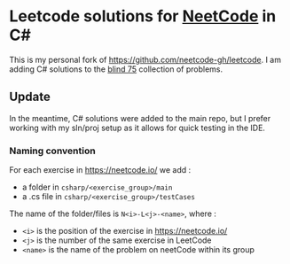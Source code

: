 # Leetcode solutions for [NeetCode](https://www.youtube.com/c/neetcode) in C#

This is my personal fork of https://github.com/neetcode-gh/leetcode.
I am adding C# solutions to the [blind 75](https://neetcode.io/practice?tab=blind75) collection of problems.

## Update

In the meantime, C# solutions were added to the main repo, but I prefer working with my sln/proj setup as it allows for quick testing in the IDE.

### Naming convention

For each exercise in <https://neetcode.io/> we add :
- a folder in `csharp/<exercise_group>/main`
- a .cs file in `csharp/<exercise_group>/testCases`

The name of the folder/files is `N<i>-L<j>-<name>`, where :
- `<i>` is the position of the exercise in https://neetcode.io/
- `<j>` is the number of the same exercise in LeetCode
- `<name>` is the name of the problem on neetCode within its group
